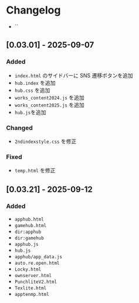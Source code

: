 # Changelog
- ``
## [0.03.01] - 2025-09-07
### Added
- `index.html` のサイドバーに SNS 遷移ボタンを追加
- `hub.index` を追加
- `hub.css` を追加
- `works_content2024.js` を追加
- `works_content2025.js` を追加
- `hub.js`を追加
### Changed
- `2ndindexstyle.css` を修正

### Fixed
- `temp.html` を修正

## [0.03.21] - 2025-09-12
### Added
- `apphub.html`
- `gamehub.html`
- `dir:apphub`
- `dir:gamehub`
- `apphub.js`
- `hub.js`
- `apphub/app_data.js`
- `auto.re.open.html`
- `Locky.html`
- `ownserver.html`
- `PunchliteV2.html`
- `Texlite.html`
- `apptenmp.html`
